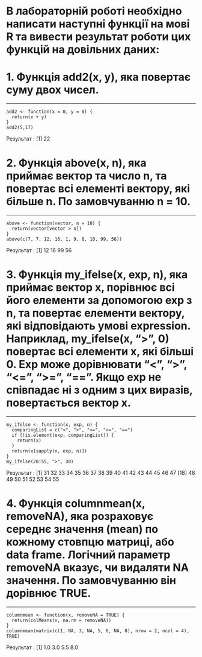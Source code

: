 # В лабораторній роботі необхідно написати наступні функції на мові R та вивести результат роботи цих функцій на довільних даних:
# 1. Функція add2(x, y), яка повертає суму двох чисел.
---
```{r}
add2 <- function(x = 0, y = 0) {
  return(x + y)
}
add2(5,17)
```
Результат : [1] 22
# 2. Функція above(x, n), яка приймає вектор та число n, та повертає всі елементі вектору, які більше n. По замовчуванню n = 10.
---
```{r}
above <- function(vector, n = 10) {
  return(vector[vector > n])
}
above(c(7, 7, 12, 16, 1, 9, 8, 10, 99, 56))
```
Результат : [1] 12 16 99 56
# 3. Функція my_ifelse(x, exp, n), яка приймає вектор x, порівнює всі його  елементи за допомогою exp з n, та повертає елементи вектору, які відповідають умові expression. Наприклад, my_ifelse(x, “>”, 0) повертає всі елементи x, які більші 0. Exp може дорівнювати “<”, “>”, “<=”, “>=”, “==”. Якщо exp не співпадає ні з одним з цих виразів, повертається вектор x.
---
```{r}
my_ifelse <- function(x, exp, n) {
  comparingList = c("<", ">", "<=", ">=", "==")
  if (!is.element(exp, comparingList)) {
    return(x)
  }
  return(x[sapply(x, exp, n)])
}
my_ifelse(20:55, ">", 30)
```
Результат : [1] 31 32 33 34 35 36 37 38 39 40 41 42 43 44 45 46 47
[18] 48 49 50 51 52 53 54 55
# 4. Функція columnmean(x, removeNA), яка розраховує середнє значення  (mean) по кожному стовпцю матриці, або data frame. Логічний параметр  removeNA вказує, чи видаляти NA значення. По замовчуванню він  дорівнює TRUE.
---
```{r}
columnmean <- function(x, removeNA = TRUE) {
  return(colMeans(x, na.rm = removeNA))
}
columnmean(matrix(c(1, NA, 3, NA, 5, 6, NA, 8), nrow = 2, ncol = 4), TRUE)
```
Результат : [1] 1.0 3.0 5.5 8.0
